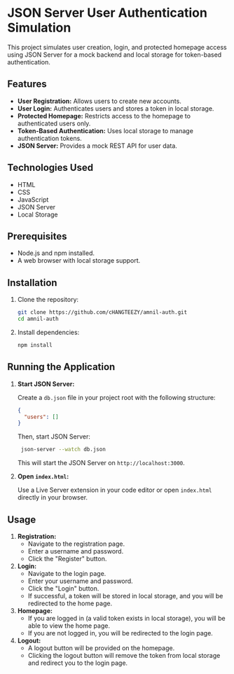 # JSON Server User Authentication Simulation

This project simulates user creation, login, and protected homepage access using JSON Server for a mock backend and local storage for token-based authentication.

## Features

- **User Registration:** Allows users to create new accounts.
- **User Login:** Authenticates users and stores a token in local storage.
- **Protected Homepage:** Restricts access to the homepage to authenticated users only.
- **Token-Based Authentication:** Uses local storage to manage authentication tokens.
- **JSON Server:** Provides a mock REST API for user data.

## Technologies Used

- HTML
- CSS
- JavaScript
- JSON Server
- Local Storage

## Prerequisites

- Node.js and npm installed.
- A web browser with local storage support.

## Installation

1.  Clone the repository:

    ```bash
    git clone https://github.com/cHANGTEEZY/amnil-auth.git
    cd amnil-auth
    ```

2.  Install dependencies:

    ```bash
    npm install
    ```

## Running the Application

1.  **Start JSON Server:**

    Create a `db.json` file in your project root with the following structure:

    ```json
    {
      "users": []
    }
    ```

    Then, start JSON Server:

    ```bash
     json-server --watch db.json
    ```

    This will start the JSON Server on `http://localhost:3000`.

2.  **Open `index.html`:**

    Use a Live Server extension in your code editor or open `index.html` directly in your browser.

## Usage

1.  **Registration:**
    - Navigate to the registration page.
    - Enter a username and password.
    - Click the "Register" button.
2.  **Login:**
    - Navigate to the login page.
    - Enter your username and password.
    - Click the "Login" button.
    - If successful, a token will be stored in local storage, and you will be redirected to the home page.
3.  **Homepage:**
    - If you are logged in (a valid token exists in local storage), you will be able to view the home page.
    - If you are not logged in, you will be redirected to the login page.
4.  **Logout:**
    - A logout button will be provided on the homepage.
    - Clicking the logout button will remove the token from local storage and redirect you to the login page.
